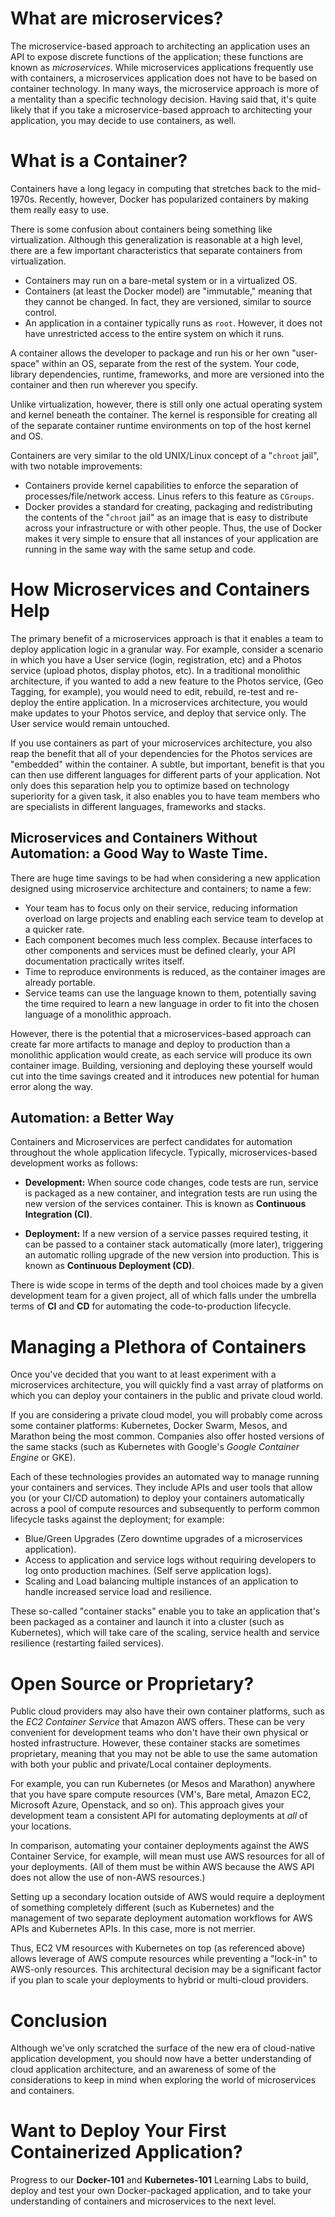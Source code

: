 # What are microservices?

The microservice-based approach to architecting an application uses an API to expose discrete functions of the application; these functions are known as *microservices*.  While microservices applications frequently use with containers, a microservices application does not have to be based on container technology.  In many ways, the microservice approach is more of a mentality than a specific technology decision.  Having said that, it's quite likely that if you take a microservice-based approach to architecting your application, you may decide to use containers, as well.

# What is a Container?

Containers have a long legacy in computing that stretches back to the mid-1970s.  Recently, however, Docker has popularized containers by making them really easy to use.  

There is some confusion about containers being something like virtualization. Although this generalization is reasonable at a high level, there are a few important characteristics that separate containers from virtualization.

* Containers may run on a bare-metal system or in a virtualized OS.
* Containers (at least the Docker model) are "immutable," meaning that they cannot be changed.  In fact, they are versioned, similar to source control.
* An application in a container typically runs as `root`. However, it does not have unrestricted access to the entire system on which it runs.

A container allows the developer to package and run his or her own "user-space" within an OS, separate from the rest of the system. Your code, library dependencies, runtime, frameworks, and more are versioned into the container and then run wherever you specify.  

Unlike virtualization, however, there is still only one actual operating system and kernel beneath the container. The kernel is responsible for creating all of the separate container runtime environments on top of the host kernel and OS.

Containers are very similar to the old UNIX/Linux concept of a "`chroot` jail", with two notable improvements:

* Containers provide kernel capabilities to enforce the separation of processes/file/network access. Linus refers to this feature as `CGroups`.
* Docker provides a standard for creating, packaging and redistributing the contents of the "`chroot` jail" as an image that is easy to distribute across your infrastructure or with other people. Thus, the use of Docker makes it very simple to ensure that all instances of your application are running in the same way with the same setup and code.

# How Microservices and Containers Help

The primary benefit of a microservices approach is that it enables a team to deploy application logic in a granular way.  For example, consider a scenario in which you have a User service (login, registration, etc) and a Photos service (upload photos, display photos, etc). In a traditional monolithic architecture, if you wanted to add a new feature to the Photos service, (Geo Tagging, for example), you would need to edit, rebuild, re-test and re-deploy the entire application.  In a microservices architecture, you would make updates to your Photos service, and deploy that service only. The User service would remain untouched.  

If you use containers as part of your microservices architecture, you also reap the benefit that all of your dependencies for the Photos services are "embedded" within the container.  A subtle, but important, benefit is that you can then use different languages for different parts of your application.  Not only does this separation help you to optimize based on technology superiority for a given task, it also enables you to have team members who are specialists in different languages, frameworks and stacks.

## Microservices and Containers Without Automation: a Good Way to Waste Time.
There are huge time savings to be had when considering a new application designed using microservice architecture and containers; to name a few:

* Your team has to focus only on their service, reducing information overload on large projects and enabling each service team to develop at a quicker rate.
* Each component becomes much less complex. Because interfaces to other components and services must be defined clearly, your API documentation practically writes itself.
* Time to reproduce environments is reduced, as the container images are already portable.
* Service teams can use the language known to them, potentially saving the time required to learn a new language in order to fit into the chosen language of a monolithic approach.

However, there is the potential that a microservices-based approach can create far more artifacts to manage and deploy to production than a monolithic application would create, as each service will produce its own container image. Building, versioning and deploying these yourself would cut into the time savings created and it introduces new potential for human error along the way.

## Automation: a Better Way
Containers and Microservices are perfect candidates for automation throughout the whole application lifecycle. Typically, microservices-based development works as follows:

* **Development:** When source code changes, code tests are run, service is packaged as a new container, and integration tests are run using the new version of the services container. This is known as **Continuous Integration (CI)**.

* **Deployment:** If a new version of a service passes required testing, it can be passed to a container stack automatically (more later), triggering an  automatic rolling upgrade of the new version into production. This is known as **Continuous Deployment (CD)**.

There is wide scope in terms of the depth and tool choices made by a given development team for a given project, all of which falls under the umbrella terms of **CI** and **CD** for automating the code-to-production lifecycle.

# Managing a Plethora of Containers

Once you've decided that you want to at least experiment with a microservices architecture, you will quickly find a vast array of platforms on which you can deploy your containers in the public and private cloud world.  

If you are considering a private cloud model, you will probably come across some container platforms: Kubernetes, Docker Swarm, Mesos, and Marathon being the most common. Companies also offer hosted versions of the same stacks (such as Kubernetes with Google's *Google Container Engine* or GKE).

Each of these technologies provides an automated way to manage running your containers and services. They include APIs and user tools that allow you (or your CI/CD automation) to deploy your containers automatically across a pool of compute resources and subsequently to perform common lifecycle tasks against the deployment; for example:

* Blue/Green Upgrades (Zero downtime upgrades of a microservices application).
* Access to application and service logs without requiring developers to log onto production machines. (Self serve application logs).
* Scaling and Load balancing multiple instances of an application to handle increased service load and resilience.

These so-called "container stacks" enable you to take an application that's been packaged as a container and launch it into a cluster (such as Kubernetes), which will take care of the scaling, service health and service resilience (restarting failed services).


# Open Source or Proprietary?
Public cloud providers may also have their own container platforms, such as the *EC2 Container Service* that Amazon AWS offers. These can be very convenient for development teams who don't have their own physical or hosted infrastructure. However, these container stacks are sometimes proprietary, meaning that you may not be able to use the same automation with both your public and private/Local container deployments.

For example, you can run Kubernetes (or Mesos and Marathon) anywhere that you have spare compute resources (VM's, Bare metal, Amazon EC2, Microsoft Azure, Openstack, and so on). This approach gives your development team a consistent API for automating deployments at *all* of your locations.  

In comparison, automating your container deployments against the AWS Container Service, for example, will mean must use AWS resources for all of your deployments. (All of them must be within AWS because the AWS API does not allow the use of non-AWS resources.)

Setting up a secondary location outside of AWS would require a deployment of something completely different (such as Kubernetes) and the management of two separate deployment automation workflows for AWS APIs and Kubernetes APIs. In this case, more is not merrier.

Thus, EC2 VM resources with Kubernetes on top (as referenced above) allows leverage of AWS compute resources while preventing a "lock-in" to AWS-only resources. This architectural decision may be a significant factor if you plan to scale your deployments to hybrid or multi-cloud providers.

# Conclusion

Although we've only scratched the surface of the new era of cloud-native application development, you should now have a better understanding of cloud application architecture, and an awareness of some of the considerations to keep in mind when exploring the world of microservices and containers.


# Want to Deploy Your First Containerized Application?

Progress to our **Docker-101** and **Kubernetes-101** Learning Labs to build, deploy and test your own Docker-packaged application, and to take your understanding of containers and microservices to the next level.
